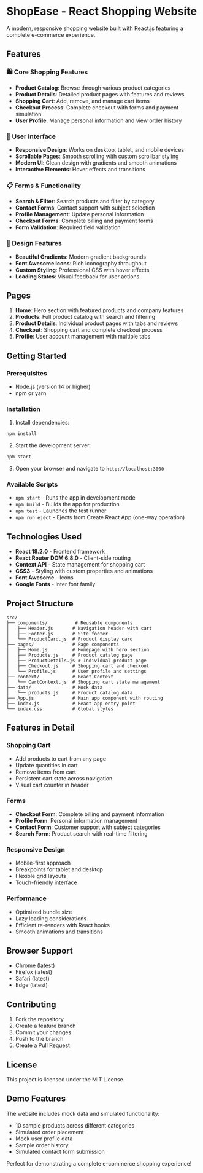 # ShopEase - React Shopping Website

A modern, responsive shopping website built with React.js featuring a complete e-commerce experience.

## Features

### 🛍️ Core Shopping Features
- **Product Catalog**: Browse through various product categories
- **Product Details**: Detailed product pages with features and reviews
- **Shopping Cart**: Add, remove, and manage cart items
- **Checkout Process**: Complete checkout with forms and payment simulation
- **User Profile**: Manage personal information and view order history

### 📱 User Interface
- **Responsive Design**: Works on desktop, tablet, and mobile devices
- **Scrollable Pages**: Smooth scrolling with custom scrollbar styling
- **Modern UI**: Clean design with gradients and smooth animations
- **Interactive Elements**: Hover effects and transitions

### 📋 Forms & Functionality
- **Search & Filter**: Search products and filter by category
- **Contact Forms**: Contact support with subject selection
- **Profile Management**: Update personal information
- **Checkout Forms**: Complete billing and payment forms
- **Form Validation**: Required field validation

### 🎨 Design Features
- **Beautiful Gradients**: Modern gradient backgrounds
- **Font Awesome Icons**: Rich iconography throughout
- **Custom Styling**: Professional CSS with hover effects
- **Loading States**: Visual feedback for user actions

## Pages

1. **Home**: Hero section with featured products and company features
2. **Products**: Full product catalog with search and filtering
3. **Product Details**: Individual product pages with tabs and reviews
4. **Checkout**: Shopping cart and complete checkout process
5. **Profile**: User account management with multiple tabs

## Getting Started

### Prerequisites
- Node.js (version 14 or higher)
- npm or yarn

### Installation

1. Install dependencies:
```bash
npm install
```

2. Start the development server:
```bash
npm start
```

3. Open your browser and navigate to `http://localhost:3000`

### Available Scripts

- `npm start` - Runs the app in development mode
- `npm build` - Builds the app for production
- `npm test` - Launches the test runner
- `npm run eject` - Ejects from Create React App (one-way operation)

## Technologies Used

- **React 18.2.0** - Frontend framework
- **React Router DOM 6.8.0** - Client-side routing
- **Context API** - State management for shopping cart
- **CSS3** - Styling with custom properties and animations
- **Font Awesome** - Icons
- **Google Fonts** - Inter font family

## Project Structure

```
src/
├── components/          # Reusable components
│   ├── Header.js       # Navigation header with cart
│   ├── Footer.js       # Site footer
│   └── ProductCard.js  # Product display card
├── pages/              # Page components
│   ├── Home.js         # Homepage with hero section
│   ├── Products.js     # Product catalog page
│   ├── ProductDetails.js # Individual product page
│   ├── Checkout.js     # Shopping cart and checkout
│   └── Profile.js      # User profile and settings
├── context/            # React Context
│   └── CartContext.js  # Shopping cart state management
├── data/               # Mock data
│   └── products.js     # Product catalog data
├── App.js              # Main app component with routing
├── index.js            # React app entry point
└── index.css           # Global styles
```

## Features in Detail

### Shopping Cart
- Add products to cart from any page
- Update quantities in cart
- Remove items from cart
- Persistent cart state across navigation
- Visual cart counter in header

### Forms
- **Checkout Form**: Complete billing and payment information
- **Profile Form**: Personal information management
- **Contact Form**: Customer support with subject categories
- **Search Form**: Product search with real-time filtering

### Responsive Design
- Mobile-first approach
- Breakpoints for tablet and desktop
- Flexible grid layouts
- Touch-friendly interface

### Performance
- Optimized bundle size
- Lazy loading considerations
- Efficient re-renders with React hooks
- Smooth animations and transitions

## Browser Support

- Chrome (latest)
- Firefox (latest)
- Safari (latest)
- Edge (latest)

## Contributing

1. Fork the repository
2. Create a feature branch
3. Commit your changes
4. Push to the branch
5. Create a Pull Request

## License

This project is licensed under the MIT License.

## Demo Features

The website includes mock data and simulated functionality:
- 10 sample products across different categories
- Simulated order placement
- Mock user profile data
- Sample order history
- Simulated contact form submission

Perfect for demonstrating a complete e-commerce shopping experience!
